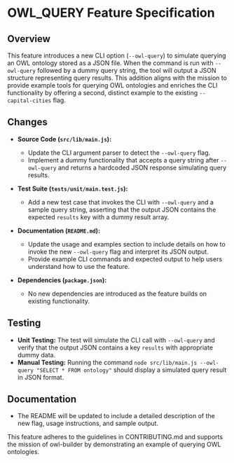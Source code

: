 # OWL_QUERY Feature Specification

## Overview
This feature introduces a new CLI option (`--owl-query`) to simulate querying an OWL ontology stored as a JSON file. When the command is run with `--owl-query` followed by a dummy query string, the tool will output a JSON structure representing query results. This addition aligns with the mission to provide example tools for querying OWL ontologies and enriches the CLI functionality by offering a second, distinct example to the existing `--capital-cities` flag.

## Changes
- **Source Code (`src/lib/main.js`):**
  - Update the CLI argument parser to detect the `--owl-query` flag.
  - Implement a dummy functionality that accepts a query string after `--owl-query` and returns a hardcoded JSON response simulating query results.

- **Test Suite (`tests/unit/main.test.js`):**
  - Add a new test case that invokes the CLI with `--owl-query` and a sample query string, asserting that the output JSON contains the expected `results` key with a dummy result array.

- **Documentation (`README.md`):**
  - Update the usage and examples section to include details on how to invoke the new `--owl-query` flag and interpret its JSON output.
  - Provide example CLI commands and expected output to help users understand how to use the feature.

- **Dependencies (`package.json`):**
  - No new dependencies are introduced as the feature builds on existing functionality.

## Testing
- **Unit Testing:** The test will simulate the CLI call with `--owl-query` and verify that the output JSON contains a key `results` with appropriate dummy data.
- **Manual Testing:** Running the command `node src/lib/main.js --owl-query "SELECT * FROM ontology"` should display a simulated query result in JSON format.

## Documentation
- The README will be updated to include a detailed description of the new flag, usage instructions, and sample output.

This feature adheres to the guidelines in CONTRIBUTING.md and supports the mission of owl-builder by demonstrating an example of querying OWL ontologies.
